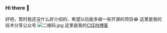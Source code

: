 ### Hi there 👋
好吧，暂时我还没什么好介绍的，希望以后能多做一些开源的项目😂
这里是我的技术分享公众号
![二维码.jpg](https://obs-knowledge.oss-cn-beijing.aliyuncs.com/img/%E4%BA%8C%E7%BB%B4%E7%A0%81.jpg)
这里是我的[CSDN博客](https://blog.csdn.net/weixin_50799082)


<!--
**Gaodebo/Gaodebo** is a ✨ _special_ ✨ repository because its `README.md` (this file) appears on your GitHub profile.

Here are some ideas to get you started:

- 🔭 I’m currently working on ...
- 🌱 I’m currently learning ...
- 👯 I’m looking to collaborate on ...
- 🤔 I’m looking for help with ...
- 💬 Ask me about ...
- 📫 How to reach me: ...
- 😄 Pronouns: ...
- ⚡ Fun fact: ...
-->
